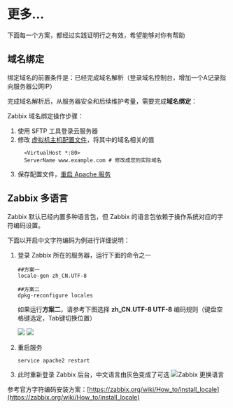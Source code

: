 # 更多...

下面每一个方案，都经过实践证明行之有效，希望能够对你有帮助

## 域名绑定

绑定域名的前置条件是：已经完成域名解析（登录域名控制台，增加一个A记录指向服务器公网IP）  

完成域名解析后，从服务器安全和后续维护考量，需要完成**域名绑定**：

Zabbix 域名绑定操作步骤：

1. 使用 SFTP 工具登录云服务器
2. 修改 [虚拟机主机配置文件](/zh/stack-components.md#apache)，将其中的域名相关的值
   ```text
     <VirtualHost *:80>
     ServerName www.example.com # 修改成您的实际域名
   ```
3. 保存配置文件，[重启 Apache 服务](/zh/admin-services.md#apache)

## Zabbix 多语言

Zabbix 默认已经内置多种语言包，但 Zabbix 的语言包依赖于操作系统对应的字符编码设置。

下面以开启中文字符编码为例进行详细说明：

1. 登录 Zabbix 所在的服务器，运行下面的命令之一
   ```
   ##方案一
   locale-gen zh_CN.UTF-8

   ##方案二
   dpkg-reconfigure locales
   ```

   如果运行**方案二**，请参考下图选择 **zh_CN.UTF-8 UTF-8** 编码规则（键盘空格键选定，Tab键切换位置）

   ![](https://libs.websoft9.com/Websoft9/DocsPicture/zh/zabbix/zabbix-localescn-websoft9.png)
   ![](https://libs.websoft9.com/Websoft9/DocsPicture/zh/zabbix/zabbix-localescndef-websoft9.png)
   

2. 重启服务
   ```
   service apache2 restart
   ```

3. 此时重新登录 Zabbix 后台，中文语言由灰色变成了可选
   ![Zabbix 更换语言](https://libs.websoft9.com/Websoft9/DocsPicture/en/zabbix/zabbix-changelang-websoft9.png)

参考官方字符编码安装方案：[https://zabbix.org/wiki/How_to/install_locale](https://zabbix.org/wiki/How_to/install_locale)